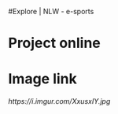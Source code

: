 #Explore | NLW - e-sports
<div><h1>Project online</h1>
<h6></h6>
</div>
<div><h1>Image link</h1>
<h6>https://i.imgur.com/XxusxIY.jpg</h6>
<div>
